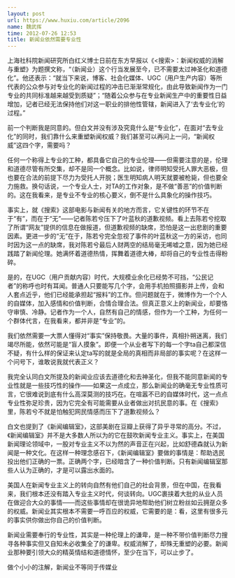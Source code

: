 ```yaml
---
layout: post
url: https://www.huxiu.com/article/2096
name: 魏武挥
time: 2012-07-26 12:53
title: 新闻业依然需要专业性
---
```

上海社科院新闻研究所白红义博士日前在东方早报以《<搜索>：新闻权威的消解与重塑》为题撰文称，“（新闻业）这个行当发展至今，已不需要太过神圣化和道德化”。他还表示：“就当下来说，博客、社会化媒体、UGC（用户生产内容）等所代表的公众参与对专业化的新闻过程的冲击已渐渐常规化，由此导致新闻作为一门专业的共同标准越来越受到质疑”；“随着公众参与在专业新闻生产中的重要性日益增加，记者已经无法保持他们对这一职业的排他性管辖，新闻进入了‘去专业化’的过程。”

前一个判断我是同意的。但白文并没有涉及究竟什么是“专业化”，在面对“去专业化”的同时，我们靠什么来重塑新闻权威？我们甚至可以再问上一问，“新闻权威”这四个字，需要吗？

任何一个称得上专业的工种，都具备它自己的专业伦理——但需要注意的是，伦理和道德尽管有所交集，却不是同一个概念。比如说，律师明知受托人罪大恶极，但也要在合法的前提下尽力为受托人开脱；医生明知病人明天就要被枪毙，但也要全力施救。换句话说，一个专业人士，对TA的工作对象，是不做“善恶”的价值判断的。这在我看来，是专业不专业的核心要义，倒不是什么具象化的操作技巧。

事实上，就《搜索》这部电影与新闻有关的地方而言，它关键性的环节不在于“有”，而在于“无”——记者陈若兮压下了叶蓝秋的道歉视频。看上去陈若兮挖取了所谓“网友”提供的信息在做报道，但道歉视频的缺席，恐怕是这一出悲剧的重要因素。更进一步的“无”在于，陈若兮完全忽视了事件的叶蓝秋这一方的采访，也同时因为这一点的缺席，我对陈若兮最后人财两空的结局毫无唏嘘之意，因为她已经践踏了新闻伦理。她满怀着道德热情，挥舞着道德大棒，却将自己的专业性击得粉碎。

是的，在UGC（用户贡献内容）时代，大规模业余化已经势不可挡，“公民记者”的称呼也时有耳闻。普通人只要能写几个字，会用手机拍照摄影并上传，会和人套点近乎，他们已经能承担起“报料”的工作。但问题就在于，微博作为一个个人的自媒体，加入感情和价值判断，合情合理合法。但真正意义上的新闻业，却要恪守审慎、冷静。记者作为一个人，自然有自己的情感，但作为一个工种，为任何一个群体代言，在我看来，都并非是“专业”的。

我们依然需要一大票人懂得对“事实”保持敬畏。大量的事件，真相扑朔迷离，我们竭尽所能，依然可能是“盲人摸象”。即便一个从业者写下的每一个字ta自己都深信不疑，有什么样的保证来认定ta写的就是全局的真相而非局部的事实呢？在这样一个问号下，谁敢说我就代表正义？

我完全认同白文所提及的新闻业应该去道德化和去神圣化，但我不能同意新闻的专业性就是一些技巧性的操作——如果这一点成立，那么新闻业的确毫无专业性质可言，它很难说到底有什么高深莫测的技巧在。在喧嚣不已的自媒体时代，这一点点专业性弥足珍贵，因为它完全有可能需要从业者做出对抗民意的事。在《搜索》里，陈若兮不就是怕触犯网民情感而压下了道歉视频么？

白文也提到了《新闻编辑室》，这部美剧在豆瓣上获得了异乎寻常的高分。不过，《新闻编辑室》并不是大多数人所以为的它在鼓吹新闻专业主义。事实上，在美国新闻理论领域中，一股对专业主义不以为然的声音正在兴起，比如舒德森就认为新闻是一种文化。在这样一种理念感召下，《新闻编辑室》要做的事情是：帮助选民投出他们正确的一票。正确两个字，已经暗含了一种价值判断。只有新闻编辑室那些人认为正确的，才是可以露出水面的。

美国人在新闻专业主义上的转向自然有他们自己的社会背景，但在中国，在我看来，我们根本还没有踏入专业主义时代，何谈转向。UGC裹挟着大批的从业人员在做迎合大众的事情——而这些事情却在很诡异地帮助他们树立粉丝如云拥趸众多的权威。新闻业其实根本不需要一呼百应的权威，它需要的是：看，这里有很多元的事实供你做出你自己的价值判断。

新闻业需要奉行的专业性，其实是一种伦理上的谦卑，是一种不带价值判断尽力搜寻各种事实但又自知未必收集全了的谦卑。权威消解了，却殊无重塑的必要。新闻业那种要引领大众的精英情结和道德情怀，至少在当下，可以止步了。

做个小小的注解，新闻业不等同于传媒业

